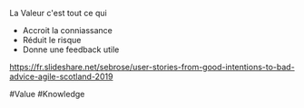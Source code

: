 La Valeur c'est tout ce qui

- Accroit la conniassance
- Réduit le risque
- Donne une feedback utile

https://fr.slideshare.net/sebrose/user-stories-from-good-intentions-to-bad-advice-agile-scotland-2019

#Value #Knowledge 
